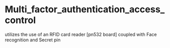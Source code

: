 # Multi_factor_authentication_access_control
utilizes the use of an RFID card reader [pn532 board] coupled with Face recognition and Secret pin
